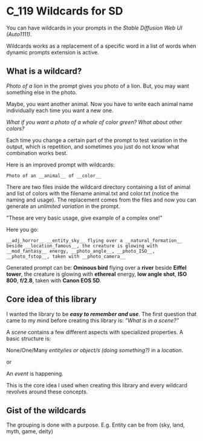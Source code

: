# C_119 Wildcards for SD

You can have wildcards in your prompts in the *Stable Diffusion Web UI (Auto1111)*. 

Wildcards works as a replacement of a specific word in a list of words when dynamic prompts extension is active.

## What is a wildcard?
*Photo of a lion* in the prompt gives you photo of a lion. But, you may want something else in the photo.

Maybe, you want another animal. Now you have to write each animal name individually each time you want a new one.

*What if you want a photo of a whale of color green? What about other colors?*

Each time you change a certain part of the prompt to test variation in the output, which is repetition, and sometimes you just do not know what combination works best.

Here is an improved prompt with wildcards: 

```Photo of an __animal__ of __color__```

There are two files inside the wildcard directory containing a list of animal and list of colors with the filename animal.txt and color.txt (notice the naming and usage). The replacement comes from the files and now you can generate an *unlimited variation* in the prompt.

"These are very basic usage, give example of a complex one!"

Here you go: 

```__adj_horror__ __entity_sky__ flying over a __natural_formation__ beside __location_famous__, the creature is glowing with __mod_fantasy__ energy, __photo_angle__, __photo_ISO__, __photo_fstop__, taken with __photo_camera__```

Generated prompt can be: **Ominous bird** flying over a **river** beside **Eiffel tower**, the creature is glowing with **ethereal** energy, **low angle shot**, **ISO 800**, **f/2.8**, taken with **Canon EOS 5D**.


## Core idea of this library

I wanted the library to be ***easy to remember and use***. The first question that came to my mind before creating this library is: *”What is in a scene?”*

A *scene* contains a few different aspects with specialized properties. A basic structure is:

None/One/Many *entity/ies or object/s* *(doing something?)* in a *location*.

or

An *event* is happening.

This is the core idea I used when creating this library and every wildcard revolves around these concepts.

## Gist of the wildcards

The grouping is done with a purpose. E.g. Entity can be from (sky, land, myth, game, deity)

